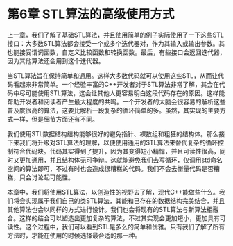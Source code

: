 # 第6章 STL算法的高级使用方式

上一章，我们了解了基础STL算法，并且使用简单的例子实际使用了一下这些STL接口：大多数STL算法都会接受一个或多个迭代器对，作为其输入或输出参数。其也能接受谓词函数，自定义比较函数和转换函数。最后，有些接口会返回迭代器，因为其他算法还会用到这个迭代器。

当STL算法旨在保持简单和通用。这样大多数代码就可以使用这些STL，从而让代码看起来非常简单。一个经验丰富的C++开发者对于STL算法非常了解，其会在代码中尽可能使用STL算法，这会让其他人更容易明白这段代码存在的原因。这样能帮助开发者和阅读者产生最大程度的共鸣。一个开发者的大脑会很容易的解析这些普及度很高的算法，这要比解析一段复杂的循环简单的多。虽然，其实现的主要方式一样，但是细节方面还有不同。

我们使用STL数据结构结构能够很好的避免指针、裸数组和粗狂的结构体。那么接下来我们将升级对STL算法的理解，以便使用通用的STL算法来替代复杂的循环控制符合代码块。代码其实得到了提升，因为其变得短小精悍，并且可读性很高，同时又更加通用，并且结构体无可争辩。这就能避免我们去写循环，仅调用std命名空间的算法即可，不过有时也会造成很糟糕的代码。我们不会去衡量代码是否糟糕，只会讨论起可能性。

本章中，我们将使用STL算法，以创造性的视野去了解，现代C++能做些什么。我们将会实现属于我们自己的类STL算法，其能和已存在的数据结构完美结合，并且其他算法也会以同样的方式进行设计。我们也会将现有的STL算法与新算法相融合。这样的结合可以塑造出更加复杂的算法，不过其实现会更加短小，更加具有可读性。这个过程中，我们可以看到STL是多么的简单和优雅。只有我们了解了所有方法时，才能在使用的时候选择最合适的那一种。